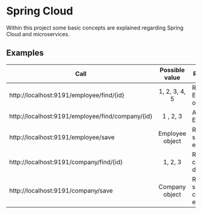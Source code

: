 # Spring Cloud

Within this project some basic concepts are explained regarding Spring Cloud and microservices.

## Examples

| Call   |      Possible value   |      Response   |
|----------|:-------------:|-------------|
|http://localhost:9191/employee/find/{id} | 1, 2, 3, 4, 5 | Returns Employee object |
|http://localhost:9191/employee/find/company/{id}|1 , 2, 3 | Array of Employees |
|http://localhost:9191/employee/save |  Employee object | Returns saved entity |
|http://localhost:9191/company/find/{id} |  1, 2, 3 | Returns company data |
|http://localhost:9191/company/save | Company object | Returns saved company entity |
